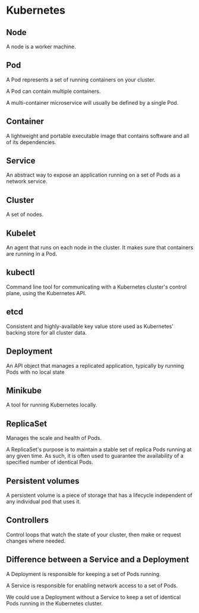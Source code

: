 # Kubernetes

## Node

A node is a worker machine.

## Pod

A Pod represents a set of running containers on your cluster.

A Pod can contain multiple containers.

A multi-container microservice will usually be defined by a single Pod.

## Container

A lightweight and portable executable image that contains software and all of its dependencies.

## Service

An abstract way to expose an application running on a set of Pods as a network service.

## Cluster

A set of nodes.

## Kubelet

An agent that runs on each node in the cluster. It makes sure that containers are running in a Pod.

## kubectl

Command line tool for communicating with a Kubernetes cluster's control plane, using the Kubernetes API.

## etcd

Consistent and highly-available key value store used as Kubernetes' backing store for all cluster data.

## Deployment

An API object that manages a replicated application, typically by running Pods with no local state

## Minikube

A tool for running Kubernetes locally.

## ReplicaSet

Manages the scale and health of Pods.

A ReplicaSet's purpose is to maintain a stable set of replica Pods running at any given time. As such, it is often used
to guarantee the availability of a specified number of identical Pods.

## Persistent volumes

A persistent volume is a piece of storage that has a lifecycle independent of any individual pod that uses it.

## Controllers

Control loops that watch the state of your cluster, then make or request changes where needed.

## Difference between a Service and a Deployment

A Deployment is responsible for keeping a set of Pods running.

A Service is responsible for enabling network access to a set of Pods.

We could use a Deployment without a Service to keep a set of identical Pods running in the Kubernetes cluster.
